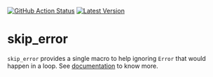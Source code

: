 [![GitHub Action Status][github_actions_badge]][github_actions]
[![Latest Version]][crates.io]

[github_actions_badge]: https://img.shields.io/github/workflow/status/CanalTP/skip_error/Continuous%20Integration
[github_actions]: https://github.com/CanalTP/skip_error/actions
[Latest Version]: https://img.shields.io/crates/v/skip_error.svg
[crates.io]: https://crates.io/crates/skip_error                

# skip_error
`skip_error` provides a single macro to help ignoring `Error` that would happen
in a loop. See [documentation](https://docs.rs/skip_error) to know more.

